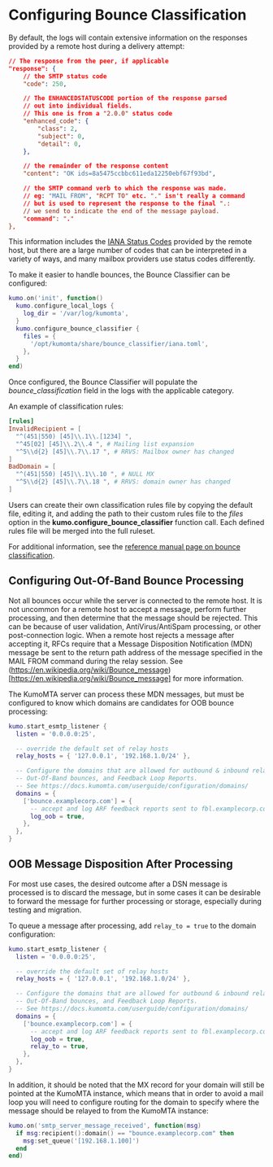 # Configuring Bounce Classification

By default, the logs will contain extensive information on the responses provided by a remote host during a delivery attempt:

```json
// The response from the peer, if applicable
"response": {
    // the SMTP status code
    "code": 250,

    // The ENHANCEDSTATUSCODE portion of the response parsed
    // out into individual fields.
    // This one is from a "2.0.0" status code
    "enhanced_code": {
        "class": 2,
        "subject": 0,
        "detail": 0,
    },

    // the remainder of the response content
    "content": "OK ids=8a5475ccbbc611eda12250ebf67f93bd",

    // the SMTP command verb to which the response was made.
    // eg: "MAIL FROM", "RCPT TO" etc. "." isn't really a command
    // but is used to represent the response to the final ".:
    // we send to indicate the end of the message payload.
    "command": "."
},
```

This information includes the [IANA Status Codes](https://www.iana.org/assignments/smtp-enhanced-status-codes/smtp-enhanced-status-codes.xhtml) provided by the remote host, but there are a large number of codes that can be interpreted in a variety of ways, and many mailbox providers use status codes differently.

To make it easier to handle bounces, the Bounce Classifier can be configured:

```lua
kumo.on('init', function()
  kumo.configure_local_logs {
    log_dir = '/var/log/kumomta',
  }
  kumo.configure_bounce_classifier {
    files = {
      '/opt/kumomta/share/bounce_classifier/iana.toml',
    },
  }
end)
```

Once configured, the Bounce Classifier will populate the *bounce_classification* field in the logs with the applicable category.

An example of classification rules:

```toml
[rules]
InvalidRecipient = [
  "^(451|550) [45]\\.1\\.[1234] ",
  "^45[02] [45]\\.2\\.4 ", # Mailing list expansion
  "^5\\d{2} [45]\\.7\\.17 ", # RRVS: Mailbox owner has changed
]
BadDomain = [
  "^(451|550) [45]\\.1\\.10 ", # NULL MX
  "^5\\d{2} [45]\\.7\\.18 ", # RRVS: domain owner has changed
]
```

Users can create their own classification rules file by copying the default file, editing it, and adding the path to their custom rules file to the *files* option in the **kumo.configure_bounce_classifier** function call. Each defined rules file will be merged into the full ruleset.

For additional information, see the [reference manual page on bounce classification](../../reference/kumo/configure_bounce_classifier.md).

## Configuring Out-Of-Band Bounce Processing

Not all bounces occur while the server is connected to the remote host. It is not uncommon for a remote host to accept a message, perform further processing, and then determine that the message should be rejected. This can be because of user validation, AntiVirus/AntiSpam processing, or other post-connection logic. When a remote host rejects a message after accepting it, RFCs require that a Message Disposition Notification (MDN) message be sent to the return path address of the message specified in the MAIL FROM command during the relay session. See (https://en.wikipedia.org/wiki/Bounce_message)[https://en.wikipedia.org/wiki/Bounce_message] for more information.

The KumoMTA server can process these MDN messages, but must be configured to know which domains are candidates for OOB bounce processing:

```lua
kumo.start_esmtp_listener {
  listen = '0.0.0.0:25',

  -- override the default set of relay hosts
  relay_hosts = { '127.0.0.1', '192.168.1.0/24' },

  -- Configure the domains that are allowed for outbound & inbound relay,
  -- Out-Of-Band bounces, and Feedback Loop Reports.
  -- See https://docs.kumomta.com/userguide/configuration/domains/
  domains = {
    ['bounce.examplecorp.com'] = {
      -- accept and log ARF feedback reports sent to fbl.examplecorp.com
      log_oob = true,
    },
  },
}
```

## OOB Message Disposition After Processing

For most use cases, the desired outcome after a DSN message is processed is to discard the message, but in some cases it can be desirable to forward the message for further processing or storage, especially during testing and migration.

To queue a message after processing, add `relay_to = true` to the domain configuration:

```lua
kumo.start_esmtp_listener {
  listen = '0.0.0.0:25',

  -- override the default set of relay hosts
  relay_hosts = { '127.0.0.1', '192.168.1.0/24' },

  -- Configure the domains that are allowed for outbound & inbound relay,
  -- Out-Of-Band bounces, and Feedback Loop Reports.
  -- See https://docs.kumomta.com/userguide/configuration/domains/
  domains = {
    ['bounce.examplecorp.com'] = {
      -- accept and log ARF feedback reports sent to fbl.examplecorp.com
      log_oob = true,
      relay_to = true,
    },
  },
}
```

In addition, it should be noted that the MX record for your domain will still be pointed at the KumoMTA instance, which means that in order to avoid a mail loop you will need to configure routing for the domain to specify where the message should be relayed to from the KumoMTA instance:

```lua
kumo.on('smtp_server_message_received', function(msg)
  if msg:recipient():domain() == "bounce.examplecorp.com" then
    msg:set_queue('[192.168.1.100]')
  end
end)
```
